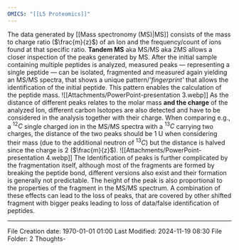 ```yaml
---
OMICS: "[[L5 Proteomics]]"
---
```

The data generated by [[Mass spectronomy (MS)|MS]] consists of the mass to charge ratio ($\frac{m}{z}$) of an Ion and the frequency/count of ions found at that specific ratio. **Tandem MS** aka MS/MS aka 2MS allows a closer inspection of the peaks generated by MS. After the initial sample containing multiple peptides is analyzed, measured peaks — representing a single peptide — can be isolated, fragmented and measured again yielding an MS/MS spectra, that shows a unique pattern/*'fingerprint'* that allows the identification of the initial peptide. This pattern enables the calculation of the peptide mass. 
![[Attachments/PowerPoint-presentation 3.webp]]
As the distance of different peaks relates to the molar mass **and the charge** of the analyzed Ion, different carbon Isotopes are also detected and have to be considered in the analysis together with their charge. When comparing e.g., a $^{12}C$ single charged ion in the MS/MS spectra with a $^{13}C$ carrying two charges, the distance of the two peaks should be 1 U when considering their mass (due to the additional neutron of $^{13}C$) but the distance is halved since the charge is 2 ($\frac{m}{z}$). 
![[Attachments/PowerPoint-presentation 4.webp]]
The Identification of peaks is further complicated by the fragmentation itself, although most of the fragments are formed by breaking the peptide bond, different versions also exist and their formation is generally not predictable. The height of the peak is also proportional to the properties of the fragment in the MS/MS spectrum. 
A combination of these effects can lead to the loss of peaks, that are covered by other shifted fragment with bigger peaks leading to loss of data/false identification of peptides. 



---
File Creation date: 1970-01-01 01:00
Last Modified: 2024-11-19 08:30
File Folder: 2 Thoughts-